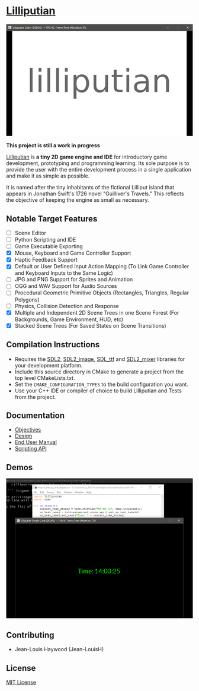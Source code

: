 # [Lilliputian](https://github.com/Jean-LouisH/Lilliputian)

![screenshot](Screenshot.png)

**This project is still a work in progress**

[Lilliputian](https://github.com/Jean-LouisH/Lilliputian) is **a tiny 2D game engine and IDE** for introductory game development, prototyping and programming learning. Its sole purpose is to provide the user with the entire development process in a single application and make it as simple as possible.

It is named after the tiny inhabitants of the fictional Lilliput island that appears in Jonathan Swift's 1726 novel "Guilliver's Travels." This reflects the objective of keeping the engine as small as necessary.

## Notable Target Features

- [ ] Scene Editor
- [ ] Python Scripting and IDE
- [ ] Game Executable Exporting
- [x] Mouse, Keyboard and Game Controller Support
- [x] Haptic Feedback Support
- [x] Default or User Defined Input Action Mapping (To Link Game Controller and Keyboard Inputs to the Same Logic)
- [ ] JPG and PNG Support for Sprites and Animation
- [ ] OGG and WAV Support for Audio Sources
- [ ] Procedural Geometric Primitive Objects (Rectangles, Triangles, Regular Polygons)
- [ ] Physics, Collision Detection and Response
- [x] Multiple and Independent 2D Scene Trees in one Scene Forest (For Backgrounds, Game Environment, HUD, etc)
- [x] Stacked Scene Trees (For Saved States on Scene Transitions)

## Compilation Instructions

* Requires the [SDL2](https://www.libsdl.org/), [SDL2_image](https://www.libsdl.org/projects/SDL_image/), [SDL_ttf](https://www.libsdl.org/projects/SDL_ttf/) and  [SDL2_mixer](https://www.libsdl.org/projects/SDL_mixer/) libraries for your development platform.
* Include this source directory in CMake to generate a project from the top level CMakeLists.txt. 
* Set the `CMAKE_CONFIGURATION_TYPES` to the build configuration you want. 
* Use your C++ IDE or compiler of choice to build Lilliputian and Tests from the project.

## Documentation

* [Objectives](Documentation/Objectives/Objectives.md)
* [Design](Documentation/Design/Design.md)
* [End User Manual](Documentation/End_User_Manual/End_User_Manual.md)
* [Scripting API](Documentation/End_User_Manual/Scripting_API/Scripting_API.md)

## Demos

![screenshot](simple_clock.png)

## Contributing

* Jean-Louis Haywood (Jean-LouisH)

## License

[MIT License](LICENSE)